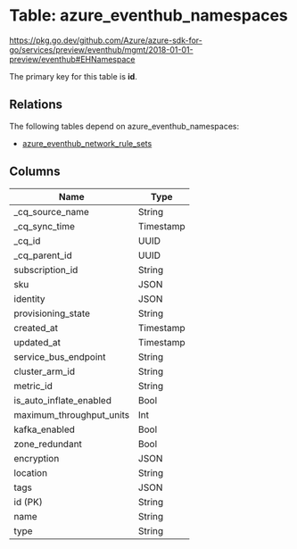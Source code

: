 # Table: azure_eventhub_namespaces

https://pkg.go.dev/github.com/Azure/azure-sdk-for-go/services/preview/eventhub/mgmt/2018-01-01-preview/eventhub#EHNamespace

The primary key for this table is **id**.

## Relations
The following tables depend on azure_eventhub_namespaces:
  - [azure_eventhub_network_rule_sets](azure_eventhub_network_rule_sets.md)

## Columns
| Name          | Type          |
| ------------- | ------------- |
|_cq_source_name|String|
|_cq_sync_time|Timestamp|
|_cq_id|UUID|
|_cq_parent_id|UUID|
|subscription_id|String|
|sku|JSON|
|identity|JSON|
|provisioning_state|String|
|created_at|Timestamp|
|updated_at|Timestamp|
|service_bus_endpoint|String|
|cluster_arm_id|String|
|metric_id|String|
|is_auto_inflate_enabled|Bool|
|maximum_throughput_units|Int|
|kafka_enabled|Bool|
|zone_redundant|Bool|
|encryption|JSON|
|location|String|
|tags|JSON|
|id (PK)|String|
|name|String|
|type|String|
